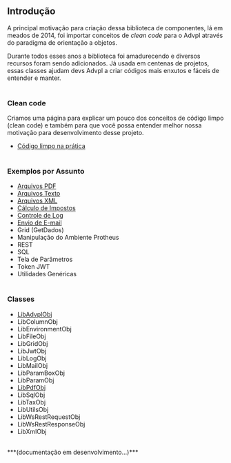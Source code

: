 ## Introdução

A principal motivação para criação dessa biblioteca de componentes, lá em meados de 2014, 
foi importar conceitos de *clean code* para o Advpl através do paradigma de orientação a objetos.

Durante todos esses anos a biblioteca foi amadurecendo e diversos recursos foram sendo adicionados. 
Já usada em centenas de projetos, essas classes ajudam devs Advpl a criar códigos mais enxutos e fáceis 
de entender e manter.
<br/><br/>

### Clean code

Criamos uma página para explicar um pouco dos conceitos de código limpo (clean code) e também para que você 
possa entender melhor nossa motivação para desenvolvimento desse projeto.

- [Código limpo na prática](samples/clean-code)
<br/><br/>

### Exemplos por Assunto

- [Arquivos PDF](samples/pdf)
- [Arquivos Texto](samples/file)
- [Arquivos XML](samples/xml)
- [Cálculo de Impostos](samples/tax)
- [Controle de Log](samples/log) 
- [Envio de E-mail](samples/mail)
- Grid (GetDados)
- Manipulação do Ambiente Protheus
- REST
- SQL
- Tela de Parâmetros
- Token JWT
- Utilidades Genéricas
<br/><br/>

### Classes

- [LibAdvplObj](classes/main)
- LibColumnObj
- LibEnvironmentObj
- LibFileObj
- LibGridObj
- LibJwtObj
- LibLogObj
- LibMailObj
- LibParamBoxObj
- LibParamObj
- [LibPdfObj](classes/pdf)
- LibSqlObj
- LibTaxObj
- LibUtilsObj
- LibWsRestRequestObj
- LibWsRestResponseObj
- LibXmlObj

<br/>
***(documentação em desenvolvimento...)***